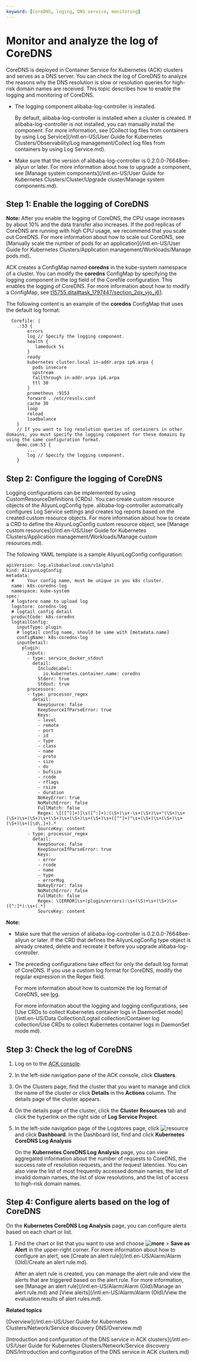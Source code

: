 ```yaml
---
keyword: [CoreDNS, loging, DNS service, monitoring]
---
```


# Monitor and analyze the log of CoreDNS

CoreDNS is deployed in Container Service for Kubernetes \(ACK\) clusters and serves as a DNS server. You can check the log of CoreDNS to analyze the reasons why the DNS resolution is slow or resolution queries for high-risk domain names are received. This topic describes how to enable the logging and monitoring of CoreDNS.

-   The logging component alibaba-log-controller is installed.

    By default, alibaba-log-controller is installed when a cluster is created. If alibaba-log-controller is not installed, you can manually install the component. For more information, see [Collect log files from containers by using Log Service](/intl.en-US/User Guide for Kubernetes Clusters/Observability/Log management/Collect log files from containers by using Log Service.md).

-   Make sure that the version of alibaba-log-controller is 0.2.0.0-76648ee-aliyun or later. For more information about how to upgrade a component, see [Manage system components](/intl.en-US/User Guide for Kubernetes Clusters/Cluster/Upgrade cluster/Manage system components.md).

## Step 1: Enable the logging of CoreDNS

**Note:** After you enable the logging of CoreDNS, the CPU usage increases by about 10% and the data transfer also increases. If the pod replicas of CoreDNS are running with high CPU usage, we recommend that you scale out CoreDNS. For more information about how to scale out CoreDNS, see [Manually scale the number of pods for an application](/intl.en-US/User Guide for Kubernetes Clusters/Application management/Workloads/Manage pods.md).

ACK creates a ConfigMap named **coredns** in the kube-system namespace of a cluster. You can modify the **coredns** ConfigMap by specifying the logging component in the log field of the Corefile configuration. This enables the logging of CoreDNS. For more information about how to modify a ConfigMap, see [t15755.dita\#task\_1797447/section\_2px\_yjo\_j61](t15755.dita#task_1797447/section_2px_yjo_j61).

The following content is an example of the **coredns** ConfigMap that uses the default log format:

```
  Corefile: |
    .:53 {
        errors
        log // Specify the logging component. 
        health {
           lameduck 5s
        }
        ready
        kubernetes cluster.local in-addr.arpa ip6.arpa {
          pods insecure
          upstream
          fallthrough in-addr.arpa ip6.arpa
          ttl 30
        }
        prometheus :9153
        forward . /etc/resolv.conf
        cache 30
        loop
        reload
        loadbalance
    }
    // If you want to log resolution queries of containers in other domains, you must specify the logging component for these domains by using the same configuration format. 
    demo.com:53 {
        ... 
        log // Specify the logging component. 
    }
```

## Step 2: Configure the logging of CoreDNS

Logging configurations can be implemented by using CustomResourceDefinitions \(CRDs\). You can create custom resource objects of the AliyunLogConfig type. alibaba-log-controller automatically configures Log Service settings and creates log reports based on the created custom resource objects. For more information about how to create a CRD to define the AliyunLogConfig custom resource object, see [Manage custom resources](/intl.en-US/User Guide for Kubernetes Clusters/Application management/Workloads/Manage custom resources.md).

The following YAML template is a sample AliyunLogConfig configuration:

```
apiVersion: log.alibabacloud.com/v1alpha1
kind: AliyunLogConfig
metadata:
  #     Your config name, must be unique in you k8s cluster.
  name: k8s-coredns-log
  namespace: kube-system
spec:
  # logstore name to upload log
  logstore: coredns-log
  # logtail config detail
  productCode: k8s-coredns
  logtailConfig:
    inputType: plugin
    # logtail config name, should be same with [metadata.name]
    configName: k8s-coredns-log
    inputDetail:
      plugin:
        inputs:
        - type: service_docker_stdout
          detail:
            IncludeLabel:
              io.kubernetes.container.name: coredns
            Stderr: true
            Stdout: true
        processors:
        - type: processor_regex
          detail:
            KeepSource: false
            KeepSourceIfParseError: true
            Keys:
            - level
            - remote
            - port
            - id
            - type
            - class
            - name
            - proto
            - size
            - do
            - bufsize
            - rcode
            - rflags
            - rsize
            - duration
            NoKeyError: true
            NoMatchError: false
            FullMatch: false
            Regex: \[([^]]+)]\s([^:]+):(\S+)\s+-\s+(\S+)\s+"(\S+)\s+(\S+)\s+(\S+)\s+(\S+)\s+(\S+)\s+(\S+)\s+([^"]+)"\s+(\S+)\s+(\S+)\s+(\S+)\s+([\d\.]+).*
            SourceKey: content
        - type: processor_regex
          detail:
            KeepSource: false
            KeepSourceIfParseError: true
            Keys:
            - error
            - rcode
            - name
            - type
            - errorMsg
            NoKeyError: false
            NoMatchError: false
            FullMatch: false
            Regex: \[ERROR]\s+(plugin/errors):\s+(\S)+\s+(\S+)\s+([^:]*):\s+(.*)
            SourceKey: content
```

**Note:**

-   Make sure that the version of alibaba-log-controller is 0.2.0.0-76648ee-aliyun or later. If the CRD that defines the AliyunLogConfig type object is already created, delete and recreate it before you upgrade alibaba-log-controller.
-   The preceding configurations take effect for only the default log format of CoreDNS. If you use a custom log format for CoreDNS, modify the regular expression in the Regex field.

    For more information about how to customize the log format of CoreDNS, see [log](https://coredns.io/plugins/log/).

    For more information about the logging and logging configurations, see [Use CRDs to collect Kubernetes container logs in DaemonSet mode](/intl.en-US/Data Collection/Logtail collection/Container log collection/Use CRDs to collect Kubernetes container logs in DaemonSet mode.md).


## Step 3: Check the log of CoreDNS

1.  Log on to the [ACK console](https://cs.console.aliyun.com).

2.  In the left-side navigation pane of the ACK console, click **Clusters**.

3.  On the Clusters page, find the cluster that you want to manage and click the name of the cluster or click **Details** in the **Actions** column. The details page of the cluster appears.

4.  On the details page of the cluster, click the **Cluster Resources** tab and click the hyperlink on the right side of **Log Service Project**.

5.  In the left-side navigation page of the Logstores page, click ![resource](../images/p267638.png) and click **Dashboard**. In the Dashboard list, find and click **Kubernetes CoreDNS Log Analysis**

    On the **Kubernetes CoreDNS Log Analysis** page, you can view aggregated information about the number of requests to CoreDNS, the success rate of resolution requests, and the request latencies. You can also view the list of most frequently accessed domain names, the list of invalid domain names, the list of slow resolutions, and the list of access to high-risk domain names.


## Step 4: Configure alerts based on the log of CoreDNS

On the **Kubernetes CoreDNS Log Analysis** page, you can configure alerts based on each chart or list.

1.  Find the chart or list that you want to use and choose **![more](https://static-aliyun-doc.oss-accelerate.aliyuncs.com/assets/img/en-US/9019141261/p267496.png)** \> **Save as Alert** in the upper-right corner. For more information about how to configure an alert, see [Create an alert rule](/intl.en-US/Alarm/Alarm (Old)/Create an alert rule.md).

    After an alert rule is created, you can manage the alert rule and view the alerts that are triggered based on the alert rule. For more information, see [Manage an alert rule](/intl.en-US/Alarm/Alarm (Old)/Manage an alert rule.md) and [View alerts](/intl.en-US/Alarm/Alarm (Old)/View the evaluation results of alert rules.md).


**Related topics**  


[Overview](/intl.en-US/User Guide for Kubernetes Clusters/Network/Service discovery DNS/Overview.md)

[Introduction and configuration of the DNS service in ACK clusters](/intl.en-US/User Guide for Kubernetes Clusters/Network/Service discovery DNS/Introduction and configuration of the DNS service in ACK clusters.md)

